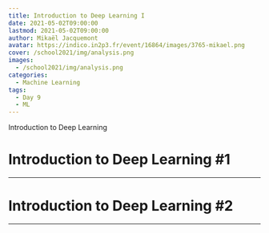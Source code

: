 ```yaml
---
title: Introduction to Deep Learning I
date: 2021-05-02T09:00:00
lastmod: 2021-05-02T09:00:00
author: Mikaël Jacquemont
avatar: https://indico.in2p3.fr/event/16864/images/3765-mikael.png
cover: /school2021/img/analysis.png
images:
  - /school2021/img/analysis.png
categories:
  - Machine Learning
tags:
  - Day 9
  - ML
---
```


Introduction to Deep Learning

<!--more-->
<!---->

<!-- Dear instructor:
* The dates at the top of this markdown (.md) document will help order the classes in the portal.
Please, if you don't need to, do not change the one that is now.
* Take into account that there is a feature in the dates: if you use a date in the future, the class will be not visible in the portal until the date you have assigned.
* You can create dedicated folders if you need to.
* But if you simply need to add some pictures, you can use the folder ../static/img/ mentioned at the top as /school2021/img/
-->

<!---->

# Introduction to Deep Learning #1


---

<!---->

# Introduction to Deep Learning #2


---
